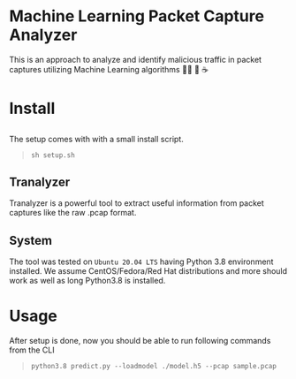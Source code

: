 # Machine Learning Packet Capture Analyzer
This is an approach to analyze and identify malicious traffic in packet captures utilizing Machine Learning algorithms 👨‍💻
:dancer: :coffee:

# Install

##

The setup comes with with a small install script.

> `sh setup.sh`

## Tranalyzer
Tranalyzer is a powerful tool to extract useful information from packet captures like the raw .pcap format.

## System

The tool was tested on `Ubuntu 20.04 LTS` having Python 3.8 environment installed.
We assume CentOS/Fedora/Red Hat distributions and more should work as well as long Python3.8 is installed.

# Usage

After setup is done, now you should be able to run following commands from the CLI

> `python3.8 predict.py --loadmodel ./model.h5 --pcap sample.pcap`
